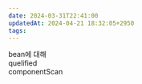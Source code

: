 ```yaml
---
date: 2024-03-31T22:41:00
updatedAt: 2024-04-21 18:32:05+2950
tags: 
---
```

bean에 대해  
quelified  
componentScan